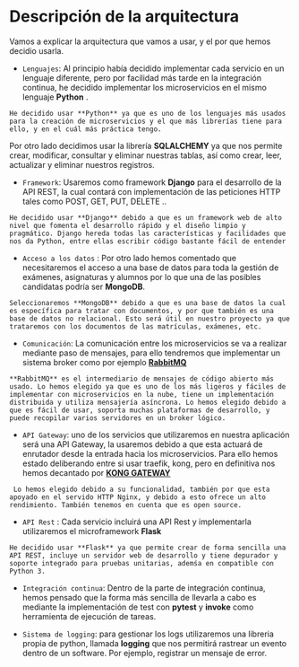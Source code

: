 # Descripción de la arquitectura

Vamos a explicar la arquitectura que vamos a usar, y el por que hemos decidio usarla.

- `Lenguajes`: Al principio había decidido implementar cada servicio en un lenguaje diferente, pero por facilidad más tarde en la integración continua, he decidido implementar los microservicios en el mismo lenguaje **Python** .

` He decidido usar **Python** ya que es uno de los lenguajes más usados para la creación de microservicios y el que más librerías tiene para ello, y en el cuál más práctica tengo. `

Por otro lado decidimos usar la librería **SQLALCHEMY** ya que nos permite crear, modificar, consultar y eliminar nuestras tablas, así como crear, leer, actualizar y eliminar nuestros registros.

- `Framework`: Usaremos como framework **Django** para el desarrollo de la API REST, la cual contará con implementación de las peticiones HTTP tales como POST, GET, PUT, DELETE ..

`He decidido usar **Django** debido a que es un framework web de alto nivel que fomenta el desarrollo rápido y el diseño limpio y pragmático. Django hereda todas las características y facilidades que nos da Python, entre ellas escribir código bastante fácil de entender`

- `Acceso a los datos` :  Por otro lado hemos comentado que necesitaremos el acceso a una base de datos para toda la gestión de exámenes, asignaturas y alumnos por lo que una de las posibles candidatas podría ser **MongoDB**.

`Seleccionaremos **MongoDB** debido a que es una base de datos la cual es específica para tratar con documentos, y por que también es una base de datos no relacional. Esto será útil en nuestro proyecto ya que trataremos con los documentos de las matrículas, exámenes, etc.`


- `Comunicación`:  La comunicación entre los microservicios se va a realizar mediante paso de mensajes, para ello tendremos que implementar un sistema broker como por ejemplo **[RabbitMQ](https://www.rabbitmq.com/)**

`**RabbitMQ** es el intermediario de mensajes de código abierto más usado. Lo hemos elegido ya que es uno de los más ligeros y fáciles de implementar con microservicios en la nube, tiene un implementación distribuida y utiliza mensajería asíncrona. Lo hemos elegido debido a que es fácil de usar, soporta muchas plataformas de desarrollo, y puede recopilar varios servidores en un broker lógico.`

- `API Gateway`: uno de los servicios que utilizaremos en nuestra aplicación será una API Gateway, la usaremos debido a que esta actuará de enrutador desde la entrada hacia los microservicios.  Para ello hemos estado deliberando entre si usar traefik, kong, pero en definitiva nos hemos decantado por **[KONG GATEWAY](https://konghq.com/kong/)** 

`
Lo hemos elegido debido a su funcionalidad, también por que esta apoyado en el servido HTTP Nginx, y debido a esto ofrece un alto rendimiento. También tenemos en cuenta que es open source.`


- `API Rest` : Cada servicio incluirá una API Rest y implementarla utilizaremos el microframework **Flask** 

`He decidido usar **Flask** ya que permite crear de forma sencilla una API REST, incluye un servidor web de desarrollo y tiene depurador y soporte integrado para pruebas unitarias, ademśa en compatible con Python 3.`

- `Integración continua`: Dentro de la parte de integración continua, hemos pensado que la forma más sencilla de llevarla a cabo es mediante la implementación de test con **pytest** y **invoke** como herramienta de ejecución de tareas.


- `Sistema de logging`: para gestionar los logs utilizaremos una libreria propia de python, llamada **logging** que nos permitirá rastrear un evento dentro de un software. Por ejemplo, registrar un mensaje de error.

